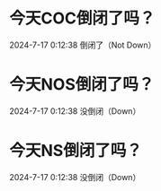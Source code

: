 # 今天COC倒闭了吗？

2024-7-17 0:12:38 倒闭了（Not Down）

# 今天NOS倒闭了吗？

2024-7-17 0:12:38 没倒闭（Down）

# 今天NS倒闭了吗？

2024-7-17 0:12:38 没倒闭（Down）

